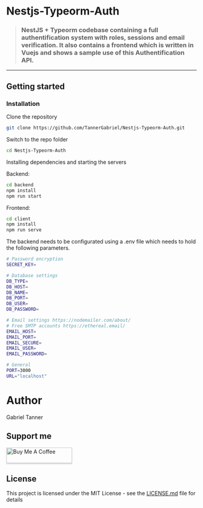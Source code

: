 # Nestjs-Typeorm-Auth

> ### NestJS + Typeorm codebase containing a full authentification system with roles, sessions and email verification. It also contains a frontend which is written in Vuejs and shows a sample use of this Authentification API.

----------

## Getting started

### Installation

Clone the repository

```bash
git clone https://github.com/TannerGabriel/Nestjs-Typeorm-Auth.git
```

Switch to the repo folder

```bash
cd Nestjs-Typeorm-Auth
```

Installing dependencies and starting the servers

Backend:
```bash
cd backend
npm install
npm run start
```

Frontend:
```bash
cd client
npm install
npm run serve
```

The backend needs to be configurated using a .env file which needs to hold the following parameters.
```bash
# Password encryption
SECRET_KEY=

# Database settings
DB_TYPE=
DB_HOST=
DB_NAME=
DB_PORT=
DB_USER=
DB_PASSWORD=

# Email settings https://nodemailer.com/about/
# Free SMTP accounts https://ethereal.email/
EMAIL_HOST=
EMAIL_PORT=
EMAIL_SECURE=
EMAIL_USER=
EMAIL_PASSWORD=

# General
PORT=3000
URL="localhost"
```

# Author
Gabriel Tanner

## Support me
<a href="https://www.buymeacoffee.com/gabrieltanner" target="_blank"><img src="https://www.buymeacoffee.com/assets/img/custom_images/orange_img.png" alt="Buy Me A Coffee" style="height: 41px !important;width: 174px !important;box-shadow: 0px 3px 2px 0px rgba(190, 190, 190, 0.5) !important;-webkit-box-shadow: 0px 3px 2px 0px rgba(190, 190, 190, 0.5) !important;" ></a>

## License
This project is licensed under the MIT License - see the [LICENSE.md](LICENSE) file for details